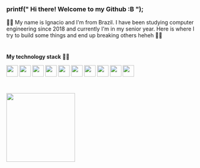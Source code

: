 ### printf(" Hi there! Welcome to my Github :B ");

 :man_technologist: My name is Ignacio and I'm from Brazil. I have been studying computer engineering since 2018 and currently I'm in my senior year.
  Here is where I try to build some things and end up breaking others heheh :ok_man:
  
 <h1></h1>
 
 **My technology stack** :man_technologist:
    <div>
 <img src="https://cdn.jsdelivr.net/gh/devicons/devicon/icons/git/git-original.svg" width="30" height="30"/>
 <img src="https://cdn.jsdelivr.net/gh/devicons/devicon/icons/c/c-plain.svg" width="30" height="30"/>
  <img src="https://cdn.jsdelivr.net/gh/devicons/devicon/icons/java/java-original.svg" width="30" height="30"/>
  <img src="https://cdn.jsdelivr.net/gh/devicons/devicon/icons/spring/spring-original.svg" width="30" height="30"/>
  <img src="https://cdn.jsdelivr.net/gh/devicons/devicon/icons/python/python-original.svg" width="30" height="30"/>
  <img src="https://cdn.jsdelivr.net/gh/devicons/devicon/icons/vscode/vscode-original.svg" width="30" height="30"/>
  <img src="https://cdn.jsdelivr.net/gh/devicons/devicon/icons/dart/dart-original.svg" width="30" height="30"/>
  <img src="https://cdn.jsdelivr.net/gh/devicons/devicon/icons/flutter/flutter-original.svg" width="30" height="30"/>
  <img src="https://cdn.jsdelivr.net/gh/devicons/devicon/icons/mysql/mysql-original.svg" width="30" height="30"/>
  <img src="https://cdn.jsdelivr.net/gh/devicons/devicon/icons/linux/linux-original.svg" width="30" height="30"/>
  <div>
    <h1></h1>
<div>
<a href="https://github.com/ignssj">
<img height="180em" src="https://github-readme-stats.vercel.app/api?username=ignssj&show_icons=true&theme=dracula&include_all_commits=true&count_private=true"/>
</div>
  
  
